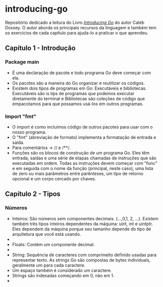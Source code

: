 # introducing-go 

Repositório dedicado a leitura do Livro [_Introducing Go_](https://www.amazon.com.br/Introducing-Go-Caleb-Doxsey/dp/1491941952) do autor Caleb Doxsey.
O autor aborda os principais recursos da linguagem e também tem os exercícios de cada capítulo para ajuda-lo a praticar o que aprendeu.

## Capítulo 1 - Introdução

### Package main
- É uma declaração de pacote e todo programa Go deve começar com ela.
- Os pacotes são a maneira do Go organizar e reutilizar os códigos.
- Existem dois tipos de programas em Go: Executáveis e bibliotecas. Executáveis são is tips de programas que podemos executar diretamente do terminal e Bibliotecas são coleções de código que empacotamos para que possamos usá-los em outros programas.

### Import "fmt"
- O import é como incluímos código de outros pacotes para usar com o nosso programa.
- O "fmt" (abreviação de formato) implementa a formatação de entrada e saída.
- Para comentários -> // e /**/.
- Funções são os blocos de construção de um programa Go. Eles têm entrada, saídas e uma série de etapas chamadas de instruções que são executadas em ordem. Todas as instruções devem começar com "func" e em seguida com o nome da função (principal, neste caso), uma lista de zero ou mais parâmetros entre parênteses, um tipo de retorno opcional e um corpo cercado por chaves.

## Capítulo 2 - Tipos
### Números
- Inteiros: São números sem componentes decimais. (...,0,1, 2, ...). Existem também três tipos inteiros dependentes da 
máquina: uint, int e uintptr. Eles dependem da máquina porque seu tamanho depende 
do tipo de arquitetura que você está usando.
-
- Floats: Contém um componente decimal.
- 
- String: Sequência de caracteres com comprimeito definido usadas para representar texto. As strings Go são compostas de bytes individuais, geralmente um para cada caractere.
- Um espaço também é considerado um caractere.
- Strings são indexadas começando em 0, não em 1.
- 